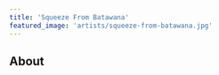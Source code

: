```yaml
---
title: 'Squeeze From Batawana'
featured_image: 'artists/squeeze-from-batawana.jpg'
---
```


## About


